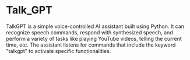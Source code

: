 # Talk_GPT
TalkGPT is a simple voice-controlled AI assistant built using Python. It can recognize speech commands, respond with synthesized speech, and perform a variety of tasks like playing YouTube videos, telling the current time, etc. The assistant listens for commands that include the keyword "talkgpt" to activate specific functionalities.

